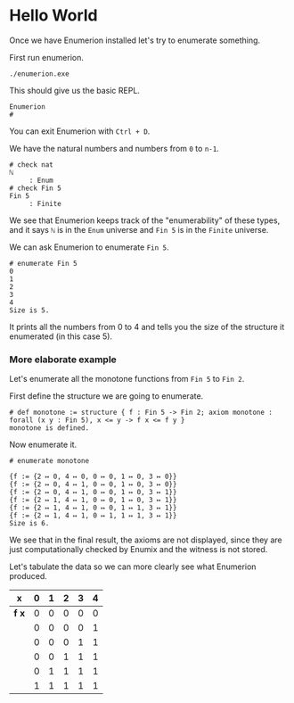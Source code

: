 # Hello World

Once we have Enumerion installed let's try to enumerate something.

First run enumerion.

```
./enumerion.exe
```

This should give us the basic REPL.

```
Enumerion
# 
```

You can exit Enumerion with `Ctrl + D`.

We have the natural numbers and numbers from `0` to `n-1`.

```
# check nat
ℕ
     : Enum
# check Fin 5
Fin 5
     : Finite
```

We see that Enumerion keeps track of the "enumerability" of these types, and it says `ℕ` is in the `Enum` universe and `Fin 5` is in the `Finite` universe.

We can ask Enumerion to enumerate `Fin 5`.

```
# enumerate Fin 5
0
1
2
3
4
Size is 5.
```

It prints all the numbers from 0 to 4 and tells you the size of the structure it enumerated (in this case 5).

### More elaborate example

Let's enumerate all the monotone functions from `Fin 5` to `Fin 2`.

First define the structure we are going to enumerate.

```
# def monotone := structure { f : Fin 5 -> Fin 2; axiom monotone : forall (x y : Fin 5), x <= y -> f x <= f y }
monotone is defined.
```

Now enumerate it.

```
# enumerate monotone

{f := {2 ↦ 0, 4 ↦ 0, 0 ↦ 0, 1 ↦ 0, 3 ↦ 0}}
{f := {2 ↦ 0, 4 ↦ 1, 0 ↦ 0, 1 ↦ 0, 3 ↦ 0}}
{f := {2 ↦ 0, 4 ↦ 1, 0 ↦ 0, 1 ↦ 0, 3 ↦ 1}}
{f := {2 ↦ 1, 4 ↦ 1, 0 ↦ 0, 1 ↦ 0, 3 ↦ 1}}
{f := {2 ↦ 1, 4 ↦ 1, 0 ↦ 0, 1 ↦ 1, 3 ↦ 1}}
{f := {2 ↦ 1, 4 ↦ 1, 0 ↦ 1, 1 ↦ 1, 3 ↦ 1}}
Size is 6.
```

We see that in the final result, the axioms are not displayed, since they are just computationally checked by Enumix and the witness is not stored.

Let's tabulate the data so we can more clearly see what Enumerion produced.

| x   | 0 | 1 | 2 | 3 | 4 |
|-----|---|---|---|---|---|
| **f x** | 0 | 0 | 0 | 0 | 0 |
|     | 0 | 0 | 0 | 0 | 1 |
|     | 0 | 0 | 0 | 1 | 1 |
|     | 0 | 0 | 1 | 1 | 1 |
|     | 0 | 1 | 1 | 1 | 1 |
|     | 1 | 1 | 1 | 1 | 1 |



